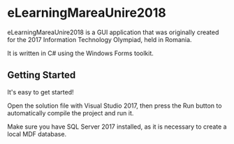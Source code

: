 # eLearningMareaUnire2018

eLearningMareaUnire2018 is a GUI application that was originally created for the 2017 Information Technology Olympiad, held in Romania.

It is written in C# using the Windows Forms toolkit.

## Getting Started

It's easy to get started!

Open the solution file with Visual Studio 2017, then press the Run button to automatically compile the project and run it.

Make sure you have SQL Server 2017 installed, as it is necessary to create a local MDF database.